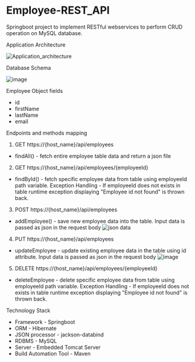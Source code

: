 # Employee-REST_API
Springboot project to implement RESTful webservices to perform CRUD operation on MySQL database.

Application Architecture

![Application_architecture](https://user-images.githubusercontent.com/44142827/159642614-cda73fd6-9859-484e-91ef-048daca248f5.PNG)


Database Schema

![image](https://user-images.githubusercontent.com/44142827/159650837-17894a90-4c12-4efa-ba50-8418c942c6d5.png)


Employee Object fields
- id
- firstName
- lastName
- email

Endpoints and methods mapping


1. GET https://{host_name}/api/employees

- findAll() - fetch entire employee table data and return a json file

2. GET https://{host_name}/api/employees/{employeeId}

- findById() - fetch specific employee data from table using employeeId path variable. 
Exception Handling - If employeeId does not exists in table runtime exception displaying "Employee id not found" is thrown back.

3. POST https://{host_name}/api/employees

- addEmployee() - save new employee data into the table. Input data is passed as json in the request body
![json data](https://user-images.githubusercontent.com/44142827/159646748-2389e31b-8f3e-4768-a5ca-6d9826c541eb.PNG)

4. PUT https://{host_name}/api/employees

- updateEmployee - update existing employee data in the table using id attribute. Input data is passed as json in the request body
![image](https://user-images.githubusercontent.com/44142827/159649189-4d251bde-ddca-437b-bcc7-eba93c4f58f0.png)

5. DELETE  https://{host_name}/api/employees/{employeeId}

- deleteEmployee - delete specific employee data from table using employeeId path variable.
Exception Handling - If employeeId does not exists in table runtime exception displaying "Employee id not found" is thrown back.

Technology Stack

- Framework - Springboot
- ORM - Hibernate
- JSON processor - jackson-databind
- RDBMS - MySQL
- Server - Embedded Tomcat Server
- Build Automation Tool - Maven
